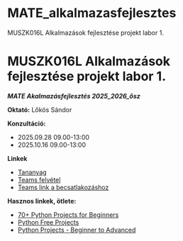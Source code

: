 # MATE_alkalmazasfejlesztes
MUSZK016L Alkalmazások fejlesztése projekt labor 1.

# MUSZK016L	Alkalmazások fejlesztése projekt labor 1.
***MATE Akalmazásfejlesztés 2025_2026_ősz***

**Oktató:** Lőkös Sándor

**Konzultáció:**
- 2025.09.28 09.00-13:00
- 2025.10.16 09.00-13:00

**Linkek**
  - [Tananyag](https://drive.google.com/drive/folders/1bZBH-ueUFu7J76GVBjMadBOi_TOp2XZk?usp=sharing)
  - [Teams felvétel](https://teams.microsoft.com/l/meetingrecap?driveId=b%21odnya4IIskq4WieP-ffdwVNaQwQ8aMhOo0BLp7KTJisRDBSRmV3TSpsl7uzxLYF1&driveItemId=01BYUEYZ7VE5KLWFDUYBEZNJUD4KRBTVRG&sitePath=https%3A%2F%2Funimatehu-my.sharepoint.com%2F%3Av%3A%2Fg%2Fpersonal%2Flok7403_uni-mate_hu%2FEfUnVLsUdMBJlqaD4qIZ1iYBbivIRn7CWU4HRJNFAANCnQ&fileUrl=https%3A%2F%2Funimatehu-my.sharepoint.com%2F%3Av%3A%2Fg%2Fpersonal%2Flok7403_uni-mate_hu%2FEfUnVLsUdMBJlqaD4qIZ1iYBbivIRn7CWU4HRJNFAANCnQ&threadId=19%3Ameeting_ZDdlZWQ2YjUtN2QwYi00ZDU4LTk0YjQtNDdlNjI0ZjU4YWNj%40thread.v2&organizerId=5c9db669-c9c4-4284-ad09-d111b8219edd&tenantId=b6ad7b0a-cc14-418c-8492-54b2753f96a4&callId=29c2664c-e6e5-43b2-98d3-ffc43a686c97&threadType=Meeting&meetingType=Adhoc&subType=RecapSharingLink_RecapChiclet)
  - [Teams link a becsatlakozáshoz](https://teams.microsoft.com/l/meetup-join/19%3ameeting_ZDdlZWQ2YjUtN2QwYi00ZDU4LTk0YjQtNDdlNjI0ZjU4YWNj%40thread.v2/0?context=%7b%22Tid%22%3a%22b6ad7b0a-cc14-418c-8492-54b2753f96a4%22%2c%22Oid%22%3a%225c9db669-c9c4-4284-ad09-d111b8219edd%22%7d)

**Hasznos linkek, ötlete:**
- [70+ Python Projects for Beginners ](https://pythongeeks.org/python-projects/)
- [Python Free Projects ](https://projectworlds.com/python-projects-with-source-code/)
- [Python Projects - Beginner to Advanced](https://www.geeksforgeeks.org/python/python-projects-beginner-to-advanced/)
